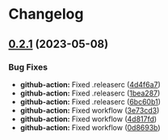 # Changelog

## [0.2.1](https://github.com/BugliL/NpmBuildAndGithubTestingPlayground/compare/v0.2.0...v0.2.1) (2023-05-08)


### Bug Fixes

* **github-action:** Fixed .releaserc ([4d4f6a7](https://github.com/BugliL/NpmBuildAndGithubTestingPlayground/commit/4d4f6a70b4d7c70949fd1bcb32959923c6620b7a))
* **github-action:** Fixed .releaserc ([1bea287](https://github.com/BugliL/NpmBuildAndGithubTestingPlayground/commit/1bea2879a65293edac045d33edfd463006ab561e))
* **github-action:** Fixed .releaserc ([6bc60b1](https://github.com/BugliL/NpmBuildAndGithubTestingPlayground/commit/6bc60b1e5aa3b6e06e9fab5f89fe32d28d4ff840))
* **github-action:** Fixed workflow ([3e73cd3](https://github.com/BugliL/NpmBuildAndGithubTestingPlayground/commit/3e73cd3080deb7c51e3357845f51f02cfac6829d))
* **github-action:** Fixed workflow ([4d817fd](https://github.com/BugliL/NpmBuildAndGithubTestingPlayground/commit/4d817fd34cc5707e43f898da5493b7e78f39944a))
* **github-action:** Fixed workflow ([0d8693b](https://github.com/BugliL/NpmBuildAndGithubTestingPlayground/commit/0d8693b1da59f0a4b79bc75bfa95eed2d3090e61))
